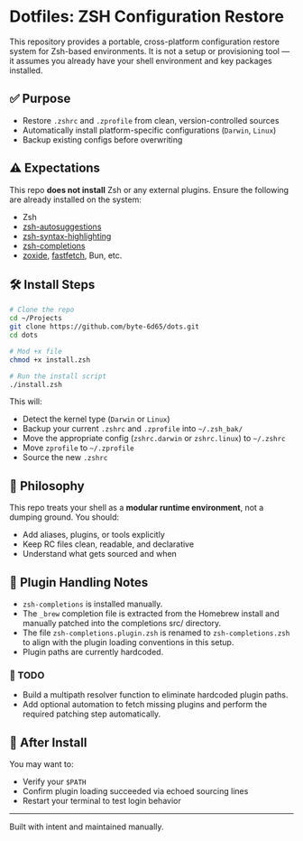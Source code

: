 # Dotfiles: ZSH Configuration Restore

This repository provides a portable, cross-platform configuration restore system for Zsh-based environments. It is not a setup or provisioning tool — it assumes you already have your shell environment and key packages installed.

## ✅ Purpose

* Restore `.zshrc` and `.zprofile` from clean, version-controlled sources
* Automatically install platform-specific configurations (`Darwin`, `Linux`)
* Backup existing configs before overwriting

## ⚠️ Expectations

This repo **does not install** Zsh or any external plugins.
Ensure the following are already installed on the system:

* Zsh
* [zsh-autosuggestions](https://github.com/zsh-users/zsh-autosuggestions)
* [zsh-syntax-highlighting](https://github.com/zsh-users/zsh-syntax-highlighting)
* [zsh-completions](https://github.com/zsh-users/zsh-completions)
* [zoxide](https://github.com/ajeetdsouza/zoxide), [fastfetch](https://github.com/fastfetch-cli/fastfetch), Bun, etc.

## 🛠 Install Steps

```bash
# Clone the repo
cd ~/Projects
git clone https://github.com/byte-6d65/dots.git
cd dots

# Mod +x file
chmod +x install.zsh

# Run the install script
./install.zsh
```

This will:

* Detect the kernel type (`Darwin` or `Linux`)
* Backup your current `.zshrc` and `.zprofile` into `~/.zsh_bak/`
* Move the appropriate config (`zshrc.darwin` or `zshrc.linux`) to `~/.zshrc`
* Move `zprofile` to `~/.zprofile`
* Source the new `.zshrc`

## 🌱 Philosophy

This repo treats your shell as a **modular runtime environment**, not a dumping ground. You should:

* Add aliases, plugins, or tools explicitly
* Keep RC files clean, readable, and declarative
* Understand what gets sourced and when

## 🔧 Plugin Handling Notes

* `zsh-completions` is installed manually.
* The `_brew` completion file is extracted from the Homebrew install and manually patched into the completions src/ directory.
* The file `zsh-completions.plugin.zsh` is renamed to `zsh-completions.zsh` to align with the plugin loading conventions in this setup.
* Plugin paths are currently hardcoded.

### 📌 TODO

* Build a multipath resolver function to eliminate hardcoded plugin paths.
* Add optional automation to fetch missing plugins and perform the required patching step automatically.

## 🧹 After Install

You may want to:

* Verify your `$PATH`
* Confirm plugin loading succeeded via echoed sourcing lines
* Restart your terminal to test login behavior

---

Built with intent and maintained manually.
